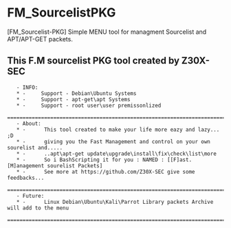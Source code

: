 # FM_SourcelistPKG
[FM_Sourcelist-PKG] Simple MENU tool for managment Sourcelist and APT/APT-GET packets.

This F.M sourcelist PKG tool created by Z30X-SEC
 --------------------------------------------------                                             
       - INFO:
       * -     Support - Debian\Ubuntu Systems
       * -     Support - apt-get\apt Systems
       * -     Support - root user\user premissonlized
      ============================================================================
       - About:
       * -      This tool created to make your life more eazy and lazy... ;D
       * -      giving you the Fast Management and control on your own sourelist and.....
       * -      ..apt\apt-get update\upgrade\install\fix\check\list\more
       * -      So i BashScripting it for you : NAMED : [[F]ast.[M]anagement sourelist Packets]
       * -      See more at https://github.com/Z30X-SEC give some feedbacks...
     =================================================================================
       - Future:
       * -      Linux Debian\Ubuntu\Kali\Parrot Library packets Archive will add to the menu
     =============================================================================  
